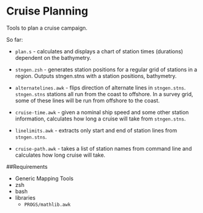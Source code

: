 # Cruise Planning

Tools to plan a cruise campaign.

So far: 

- `plan.s` - calculates and displays a chart of station times (durations)
  dependent on the bathymetry. 

- `stngen.zsh` - generates station positions for a regular grid of stations
  in a region.  Outputs stngen.stns with a station positions, bathymetry. 

- `alternatelines.awk` - flips direction of alternate lines in
  `stngen.stns`.  `stngen.stns` stations all run from the coast to
offshore. In a survey grid, some of these lines will be run from offshore
to the coast.

- `cruise-time.awk` - given a nominal ship speed and some other station
  information, calculates how long a cruise will take from `stngen.stns`.

- `linelimits.awk` - extracts only start and end of station lines from
  `stngen.stns`.

- `cruise-path.awk` - takes a list of station names from command line and
  calculates how long cruise will take. 

##Requirements

- Generic Mapping Tools
- zsh
- bash
- libraries
    - `PROGS/mathlib.awk`




